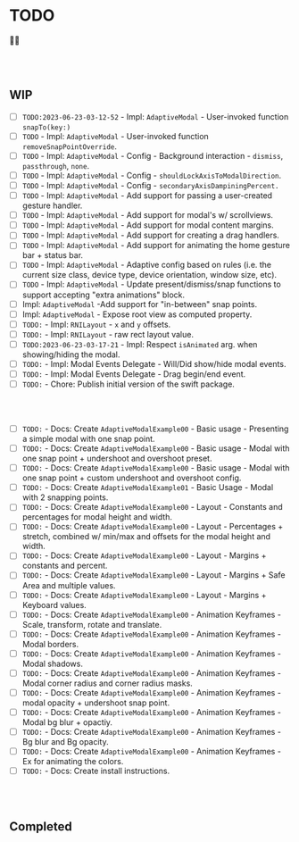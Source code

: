 # TODO

💖✨

<br><br>

## WIP

- [ ] `TODO:2023-06-23-03-12-52` - Impl: `AdaptiveModal` - User-invoked function `snapTo(key:)`
- [ ] `TODO` -  Impl: `AdaptiveModal` - User-invoked function `removeSnapPointOverride`.
- [ ] `TODO` -  Impl: `AdaptiveModal` - Config - Background interaction - `dismiss`, `passthrough`, `none`.
- [ ] `TODO` -  Impl: `AdaptiveModal` - Config - `shouldLockAxisToModalDirection`.
- [ ] `TODO` -  Impl: `AdaptiveModal` - Config - `secondaryAxisDampiningPercent.`
- [ ] `TODO` -  Impl: `AdaptiveModal` - Add support for passing a user-created gesture handler.
- [ ] `TODO` -  Impl: `AdaptiveModal` - Add support for modal's w/ scrollviews.
- [ ] `TODO` -  Impl: `AdaptiveModal` - Add support for modal content margins.
- [ ] `TODO` -  Impl: `AdaptiveModal` - Add support for creating a drag handlers.
- [ ] `TODO` -  Impl: `AdaptiveModal` - Add support for animating the home gesture bar + status bar.
- [ ] `TODO` -  Impl: `AdaptiveModal` - Adaptive config based on rules (i.e. the current size class, device type, device orientation, window size, etc).
- [ ] `TODO` -  Impl: `AdaptiveModal` - Update present/dismiss/snap functions to support accepting "extra animations" block.
- [ ] Impl: `AdaptiveModal` -Add support for "in-between" snap points.
- [ ] Impl: `AdaptiveModal` - Expose root view as computed property.
- [ ] `TODO:` - Impl: `RNILayout` - `x` and `y` offsets.
- [ ] `TODO:` - Impl: `RNILayout` - raw rect layout value.
- [ ] `TODO:2023-06-23-03-17-21` - Impl: Respect `isAnimated` arg. when showing/hiding the modal.
- [ ] `TODO:` - Impl: Modal Events Delegate - Will/Did show/hide modal events.
- [ ] `TODO:` - Impl: Modal Events Delegate - Drag begin/end event.
- [ ] `TODO:` - Chore: Publish initial version of the swift package.

<br><br>

- [ ] `TODO:` - Docs: Create `AdaptiveModalExample00` - Basic usage - Presenting a simple modal with one snap point.
- [ ] `TODO:` - Docs: Create `AdaptiveModalExample00` - Basic usage - Modal with one snap point + undershoot and overshoot preset.
- [ ] `TODO:` - Docs: Create `AdaptiveModalExample00` - Basic usage - Modal with one snap point + custom undershoot and overshoot config.
- [ ] `TODO:` - Docs: Create `AdaptiveModalExample01` - Basic Usage - Modal with 2 snapping points.
- [ ] `TODO:` - Docs: Create `AdaptiveModalExample00` - Layout - Constants and percentages for modal height and width.
- [ ] `TODO:` - Docs: Create `AdaptiveModalExample00` - Layout - Percentages + stretch, combined w/ min/max and offsets for the modal height and width.
- [ ] `TODO:` - Docs: Create `AdaptiveModalExample00` - Layout - Margins + constants and percent. 
- [ ] `TODO:` - Docs: Create `AdaptiveModalExample00` - Layout - Margins + Safe Area and multiple values.
- [ ] `TODO:` - Docs: Create `AdaptiveModalExample00` - Layout - Margins + Keyboard values.
- [ ] `TODO:` - Docs: Create `AdaptiveModalExample00` - Animation Keyframes - Scale, transform, rotate and translate.
- [ ] `TODO:` - Docs: Create `AdaptiveModalExample00` - Animation Keyframes - Modal borders.
- [ ] `TODO:` - Docs: Create `AdaptiveModalExample00` - Animation Keyframes - Modal shadows.
- [ ] `TODO:` - Docs: Create `AdaptiveModalExample00` - Animation Keyframes - Modal corner radius and corner radius masks.
- [ ] `TODO:` - Docs: Create `AdaptiveModalExample00` - Animation Keyframes - modal opacity + undershoot snap point.
- [ ] `TODO:` - Docs: Create `AdaptiveModalExample00` - Animation Keyframes - Modal bg blur + opactiy.
- [ ] `TODO:` - Docs: Create `AdaptiveModalExample00` - Animation Keyframes - Bg blur and Bg opacity.
- [ ] `TODO:` - Docs: Create `AdaptiveModalExample00` - Animation Keyframes - Ex for animating the colors.
- [ ] `TODO:` - Docs: Create install instructions.

<br><br>

## Completed

